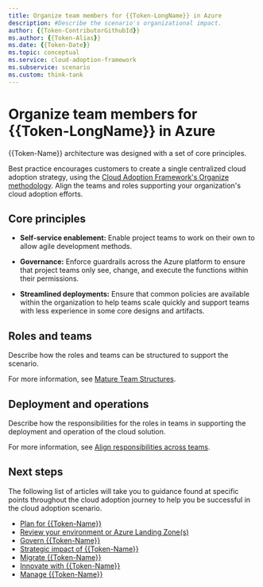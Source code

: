 ```yaml
---
title: Organize team members for {{Token-LongName}} in Azure
description: #Describe the scenario's organizational impact.
author: {{Token-ContributorGithubId}}
ms.author: {{Token-Alias}}
ms.date: {{Token-Date}}
ms.topic: conceptual
ms.service: cloud-adoption-framework
ms.subservice: scenario
ms.custom: think-tank
---
```


# Organize team members for {{Token-LongName}} in Azure

{{Token-Name}} architecture was designed with a set of core principles.

Best practice encourages customers to create a single centralized cloud adoption strategy, using the [Cloud Adoption Framework's Organize methodology](https://docs.microsoft.com/azure/cloud-adoption-framework/organize). Align the teams and roles supporting your organization's cloud adoption efforts.

## Core principles

- **Self-service enablement:** Enable project teams to work on their own to allow agile development methods.

- **Governance:** Enforce guardrails across the Azure platform to ensure that project teams only see, change, and execute the functions within their permissions.

- **Streamlined deployments:** Ensure that common policies are available within the organization to help teams scale quickly and support teams with less experience in some core designs and artifacts.

## Roles and teams

Describe how the roles and teams can be structured to support the scenario.

For more information, see [Mature Team Structures](https://docs.microsoft.com/azure/cloud-adoption-framework/organize/organization-structures).

## Deployment and operations

Describe how the responsibilities for the roles in teams in supporting the deployment and operation of the cloud solution.

For more information, see [Align responsibilities across teams](https://docs.microsoft.com/azure/cloud-adoption-framework/organize/raci-alignment).


## Next steps

The following list of articles will take you to guidance found at specific points throughout the cloud adoption journey to help you be successful in the cloud adoption scenario.

- [Plan for {{Token-Name}}](./plan.md)
- [Review your environment or Azure Landing Zone(s)](./ready.md)
- [Govern {{Token-Name}}](./govern.md)
- [Strategic impact of {{Token-Name}}](./secure.md)
- [Migrate {{Token-Name}}](./migrate.md)
- [Innovate with {{Token-Name}}](./innovate.md)
- [Manage {{Token-Name}}](./manage.md)